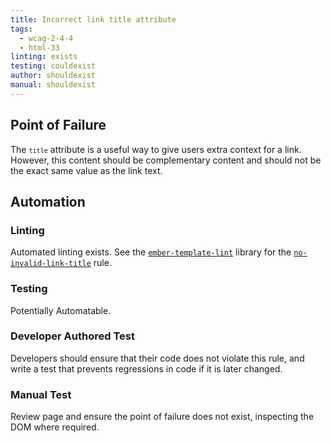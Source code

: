 ```yaml
---
title: Incorrect link title attribute
tags:
  - wcag-2-4-4
  - html-33
linting: exists
testing: couldexist
author: shouldexist
manual: shouldexist
---
```


## Point of Failure
The <code>`title`</code> attribute is a useful way to give users extra context for a link. However, this content should be complementary content and should not be the exact same value as the link text.

## Automation

### Linting
Automated linting exists. See the [`ember-template-lint`](https://github.com/ember-template-lint/ember-template-lint) library for the [`no-invalid-link-title`](https://github.com/ember-template-lint/ember-template-lint/blob/master/docs/rule/no-invalid-link-title.md) rule.

### Testing
Potentially Automatable.

### Developer Authored Test
Developers should ensure that their code does not violate this rule, and write a test that prevents regressions in code if it is later changed.

### Manual Test
Review page and ensure the point of failure does not exist, inspecting the DOM where required.
